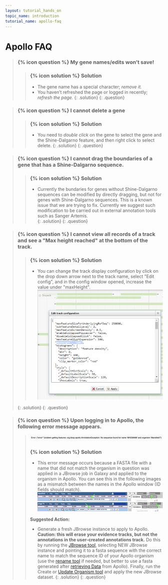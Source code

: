 ```yaml
---
layout: tutorial_hands_on
topic_name: introduction
tutorial_name: apollo-faq
---
```


# Apollo FAQ

> ### {% icon question %} My gene names/edits won’t save!
>    > ### {% icon solution %} Solution
>    > * The gene name has a special character; *remove it.*
>    > * You haven’t refreshed the page or logged in recently; *refresh the page.*
> {: .solution}
{: .question}

> ### {% icon question %} I cannot delete a gene
>    > ### {% icon solution %} Solution
>    > * You need to *double click* on the gene to select the gene and the Shine-Dalgarno feature, and then right click to select delete.
> {: .solution}
{: .question}

> ### {% icon question %} I cannot drag the boundaries of a gene that has a Shine-Dalgarno sequence.
>    > ### {% icon solution %} Solution
>    > * Currently the bundaries for genes without Shine-Dalgarno sequences can be modified by directly dragging, but not for genes with Shine-Dalgarno sequences. This is a known issue that we are trying to fix.  Currently we suggest such modification to be carried out in external annotation tools such as Sanger Artemis.  
> {: .solution}
{: .question}

> ### {% icon question %} I cannot view all records of a track and see a "Max height reached" at the bottom of the track.
>    > ### {% icon solution %} Solution
>    > * You can change the track display configuration by click on the drop down arrow next to the track name, select "Edit config", and in the config window opened, increase the value under "maxHeight".
>    > ![](../../images/apollo-faq-screenshots/change_track_contig.PNG)
>    >
> {: .solution}
{: .question}

> ### {% icon question %} Upon logging in to Apollo, the following error message appears.
>    > ![](../../images/apollo-faq-screenshots/1-no-sequence-error.png)
>    >
>    > ### {% icon solution %} Solution
>    > * This error message occurs because a FASTA file with a name that did not match the organism in question was applied in a JBrowse job in Galaxy and applied to the organism in Apollo. You can see this in the following images as a mismatch between the names in the Apollo window (ID fields should match). 
>    > ![](../../images/apollo-faq-screenshots/2-apollo_window_names_match.png)
>    > ![](../../images/apollo-faq-screenshots/3-apollo_window_names_match_2.png)
>    >
>    > **Suggested Action:**
>    > * Generate a fresh JBrowse instance to apply to Apollo. **Caution: this will erase your evidence tracks, but not the annotations in the user-created annotations track.** Do this by running the [JBrowse tool](https://cpt.tamu.edu/galaxy/root?tool_id=jbrowse-iuc-cpt), selecting NEW JBrowse instance and pointing it to a fasta sequence with the correct name to match the sequence ID of your Apollo organism (use the [rename tool](https://cpt.tamu.edu/galaxy/root?tool_id=edu.tamu.cpt.seq.rename) if needed, but better to use a fasta generated after [retrieving Data](https://cpt.tamu.edu/galaxy/root?tool_id=export) from Apollo). Finally, run the Create or [Update Organism tool](https://cpt.tamu.edu/galaxy/root?tool_id=create_or_update) and apply the new JBrowse dataset. 
> {: .solution}
{: .question}
